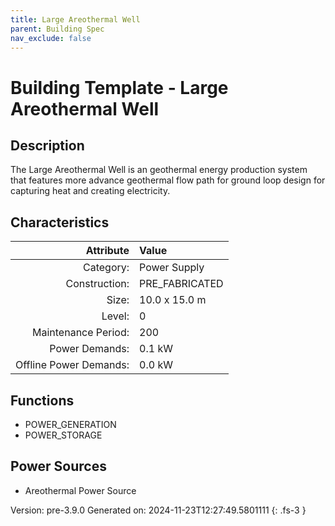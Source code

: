 ```yaml
---
title: Large Areothermal Well
parent: Building Spec
nav_exclude: false
---
```

# Building Template - Large Areothermal Well

## Description
The Large Areothermal Well is an geothermal energy production system that features more advance geothermal flow path for ground loop design for capturing heat and creating electricity.

## Characteristics

| Attribute      | Value |
|--------:|:------|
|Category:|Power Supply|
|Construction:|PRE_FABRICATED|
|Size:|10.0 x 15.0 m|
|Level:|0|
|Maintenance Period:|200|
|Power Demands:|0.1 kW|
|Offline Power Demands:|0.0 kW|


## Functions
      
- POWER_GENERATION
- POWER_STORAGE


## Power Sources
      
- Areothermal Power Source


Version: pre-3.9.0 Generated on: 2024-11-23T12:27:49.5801111
{: .fs-3 }